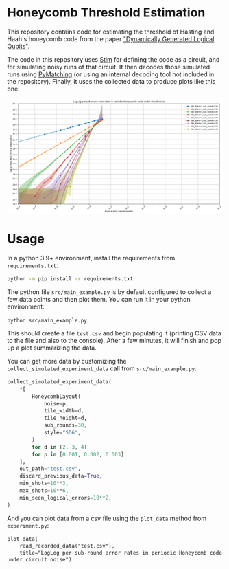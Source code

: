 # Honeycomb Threshold Estimation

This repository contains code for estimating the threshold of Hasting and Haah's honeycomb code
from the paper ["Dynamically Generated Logical Qubits"](https://arxiv.org/abs/2107.02194).

The code in this repository uses [Stim](https://github.com/quantumlib/Stim) for defining the code
as a circuit, and for simulating noisy runs of that circuit.
It then decodes those simulated runs using [PyMatching](https://github.com/oscarhiggott/PyMatching)
(or using an internal decoding tool not included in the repository).
Finally, it uses the collected data to produce plots like this one:

![example plot](doc/plot.png)

# Usage

In a python 3.9+ environment, install the requirements from `requirements.txt`:

```bash
python -m pip install -r requirements.txt
```

The python file `src/main_example.py` is by default configured to collect a few data points and then plot them.
You can run it in your python environment:

```python src/main_example.py```

This should create a file `test.csv` and begin populating it (printing CSV data to the file and also to the console).
After a few minutes, it will finish and pop up a plot summarizing the data.

You can get more data by customizing the `collect_simulated_experiment_data` call from `src/main_example.py`:

```python
collect_simulated_experiment_data(
    *[
        HoneycombLayout(
            noise=p,
            tile_width=d,
            tile_height=d,
            sub_rounds=30,
            style="SD6",
        )
        for d in [2, 3, 4]
        for p in [0.001, 0.002, 0.003]
    ],
    out_path="test.csv",
    discard_previous_data=True,
    min_shots=10**3,
    max_shots=10**6,
    min_seen_logical_errors=10**2,
)
```

And you can plot data from a csv file using the `plot_data` method from `experiment.py`:

```
plot_data(
    read_recorded_data("test.csv"),
    title="LogLog per-sub-round error rates in periodic Honeycomb code under circuit noise")
```
